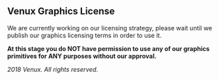 ## Venux Graphics License

We are currently working on our licensing strategy, please wait until we publish our graphics licensing terms in order to use it.

**At this stage you do NOT have permission to use any of our graphics primitives for ANY purposes without our approval.**

*2018 Venux. All rights reserved.*
